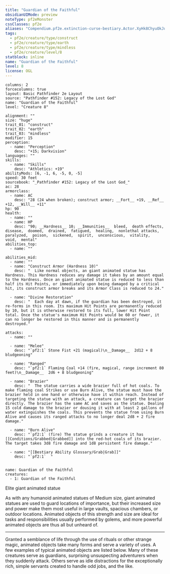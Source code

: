 ```yaml
---
title: "Guardian of the Faithful"
obsidianUIMode: preview
noteType: pf2eMonster
cssClasses: pf2e
aliases: "Compendium.pf2e.extinction-curse-bestiary.Actor.XyHk8ChyuOkJuhVZ" 
tags:
  - pf2e/creature/type/construct
  - pf2e/creature/type/earth
  - pf2e/creature/type/mindless
  - pf2e/creature/level/8
statblock: inline
name: "Guardian of the Faithful"
level: 8
license: OGL
---
```


```statblock
columns: 2
forcecolumns: true
layout: Basic Pathfinder 2e Layout
source: "Pathfinder #152: Legacy of the Lost God"
name: "Guardian of the Faithful"
level: "Creature 8"

alignment: ""
size: "huge"
trait_01: "construct"
trait_02: "earth"
trait_03: "mindless"
modifier: 15
perception:
  - name: "Perception"
    desc: "+15; Darkvision"
languages: ""
skills:
  - name: "Skills"
    desc: "Athletics: +19"
abilityMods: [6, -1, 6, -5, 0, -5]
speed: 30 feet
sourcebook: "_Pathfinder #152: Legacy of the Lost God_"
ac: 28
armorclass:
  - name: AC
    desc: "28 (24 when broken); construct armor; __Fort__ +19, __Ref__ +12, __Will__ +11"
hp: 90
health:
  - name: ""
  - name: HP
    desc: "90; __Hardness__ 10; __Immunities__  bleed,  death effects,  disease,  doomed,  drained,  fatigued,  healing,  nonlethal attacks,  paralyzed,  poison,  sickened,  spirit,  unconscious,  vitality,  void,  mental"
abilities_top:
  - name: ""

abilities_mid:
  - name: ""
  - name: "Construct Armor (Hardness 10)"
    desc: "  Like normal objects, an giant animated statue has Hardness. This Hardness reduces any damage it takes by an amount equal to the Hardness. Once an giant animated statue is reduced to less than half its Hit Points, or immediately upon being damaged by a critical hit, its construct armor breaks and its Armor Class is reduced to 24."

  - name: "Divine Restoration"
    desc: "  Each day at dawn, if the guardian has been destroyed, it re-forms in this room. Its maximum Hit Points are permanently reduced by 10, but it is otherwise restored to its full, lower Hit Point total. Once the statue's maximum Hit Points would be 60 or fewer, it can no longer be restored in this manner and is permanently destroyed."

attacks:
  - name: ""

  - name: "Melee"
    desc: "`pf2:1` Stone Fist +21 (magical)\n__Damage__  2d12 + 8 bludgeoning"

  - name: "Ranged"
    desc: "`pf2:1` Flaming Coal +14 (fire, magical, range increment 80 feet)\n__Damage__  2d6 + 8 bludgeoning"

  - name: "Brazier"
    desc: "  The statue carries a wide brazier full of hot coals. To make flaming coal Strikes or use Burn Alive, the statue must have the brazier held in one hand or otherwise have it within reach. Instead of targeting the statue with an attack, a creature can target the brazier directly. The brazier has the same AC and saves as the statue. Dealing 15 cold damage to the brazier or dousing it with at least 2 gallons of water extinguishes the coals. This prevents the statue from using Burn Alive and causes its ranged attacks to no longer deal 2d8 + 2 fire damage."

  - name: "Burn Alive"
    desc: "`pf2:1` (fire) The statue grinds a creature it has [[Conditions/Grabbed|Grabbed]] into the red-hot coals of its brazier. The target takes 3d8 fire damage and 1d8 persistent fire damage."

  - name: "[[Bestiary Ability Glossary/Grab|Grab]]"
    desc: "`pf2:1`  "
 
```

```encounter-table
name: Guardian of the Faithful
creatures:
  - 1: Guardian of the Faithful
```


Elite giant animated statue

As with any humanoid animated statues of Medium size, giant animated statues are used to guard locations of importance, but their increased size and power make them most useful in large vaults, spacious chambers, or outdoor locations. Animated objects of this strength and size are ideal for tasks and responsibilities usually performed by golems, and more powerful animated objects are thus all but unheard of.

* * *

Granted a semblance of life through the use of rituals or other strange magic, animated objects take many forms and serve a variety of uses. A few examples of typical animated objects are listed below. Many of these creatures serve as guardians, surprising unsuspecting adventurers when they suddenly attack. Others serve as idle distractions for the exceptionally rich, simple servants created to handle odd jobs, and the like.
